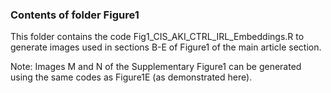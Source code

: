 ### Contents of folder Figure1

This folder contains the code Fig1_CIS_AKI_CTRL_IRL_Embeddings.R to generate images used in sections B-E of
Figure1 of the main article section.

Note: Images M and N of the Supplementary Figure1 can be generated using
the same codes as Figure1E (as demonstrated here).


